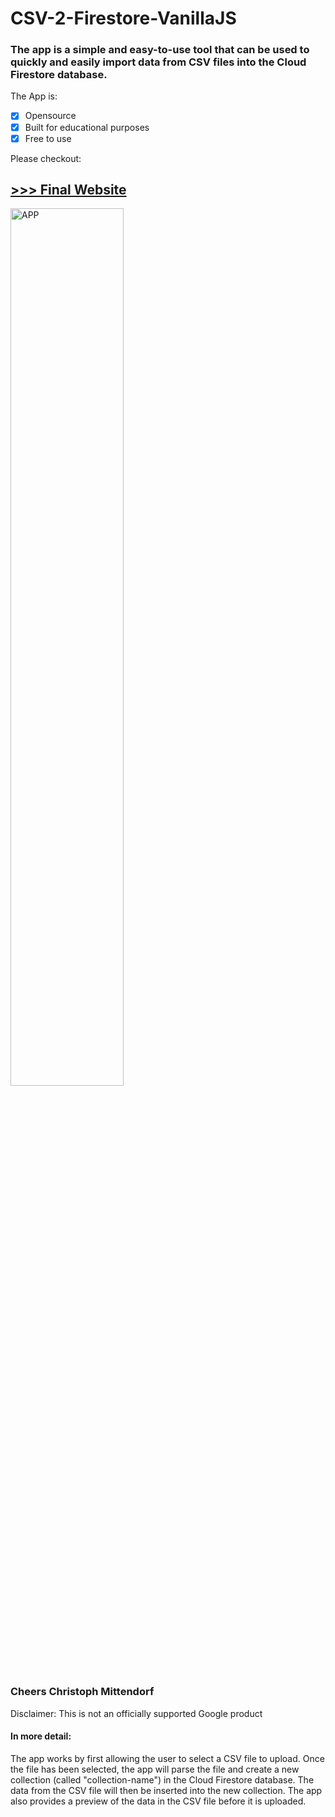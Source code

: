 # CSV-2-Firestore-VanillaJS

### The app is a simple and easy-to-use tool that can be used to quickly and easily import data from CSV files into the Cloud Firestore database.
The App is:

- [x] Opensource
- [x] Built for educational purposes
- [x] Free to use

Please checkout:
## [>>> Final Website](https://csv2firestore-import.web.app/ "CSV2Firestore")

<img src="https://github.com/Cassini-chris/CSV2Firestore-VanillaJS/blob/main/_GITHUB/readme/images/app.png" alt="APP" width="60%">

### Cheers Christoph Mittendorf
Disclaimer: This is not an officially supported Google product

#### In more detail:
The app works by first allowing the user to select a CSV file to upload. Once the file has been selected, the app will parse the file and create a new collection (called "collection-name") in the Cloud Firestore database. The data from the CSV file will then be inserted into the new collection. The app also provides a preview of the data in the CSV file before it is uploaded.
